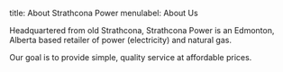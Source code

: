 title: About Strathcona Power
menulabel: About Us

Headquartered from old Strathcona, Strathcona Power is an Edmonton, Alberta
based retailer of power (electricity) and natural gas.

Our goal is to provide simple, quality service at affordable prices.
